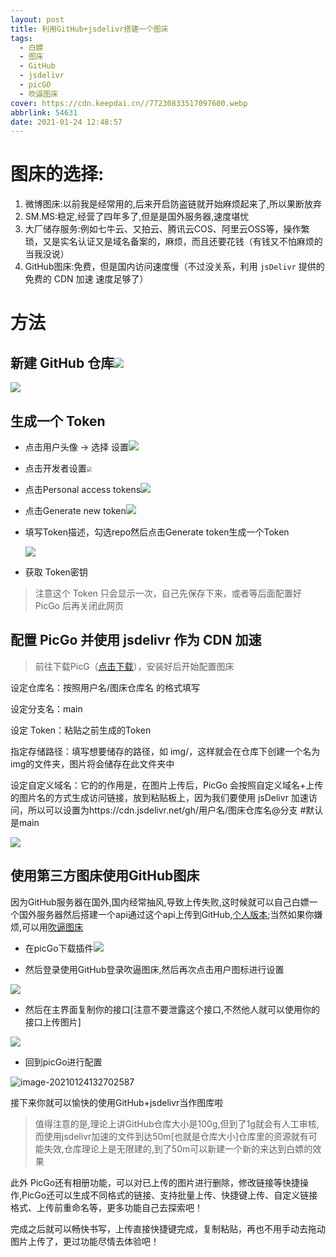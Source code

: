 ```yaml
---
layout: post
title: 利用GitHub+jsdelivr搭建一个图床
tags:
  - 白嫖
  - 图床
  - GitHub
  - jsdelivr
  - picGO
  - 吹逼图床
cover: https://cdn.keepdai.cn//77230833517097600.webp
abbrlink: 54631
date: 2021-01-24 12:48:57
---
```


# 图床的选择:

1. 微博图床:以前我是经常用的,后来开启防盗链就开始麻烦起来了,所以果断放弃
2. SM.MS:稳定,经营了四年多了,但是是国外服务器,速度堪忧
3. 大厂储存服务:例如七牛云、又拍云、腾讯云COS、阿里云OSS等，操作繁琐，又是实名认证又是域名备案的，麻烦，而且还要花钱（有钱又不怕麻烦的当我没说）
4. GitHub图床:免费，但是国内访问速度慢（不过没关系，利用 `jsDelivr` 提供的免费的 CDN 加速 速度足够了）

# 方法

## 新建 GitHub 仓库![](https://cdn.jsdelivr.net/gh/Daibi-mua/cdn2@424fd2eb0c23da9b0618116308bf4088b55ef21d/2021/01/24/d6776c6f890e614598c8c67d677a6a13.png)

![](https://cdn.jsdelivr.net/gh/Daibi-mua/cdn2@29ae88b26443b7c1f7403ff2c8c1a5b4f94da79c/2021/01/24/ed784289cf94c93bae85e996f6630cbe.png)

## 生成一个 Token

- 点击用户头像 -> 选择 设置![](https://cdn.jsdelivr.net/gh/Daibi-mua/cdn2@0e39addd9169fc762ada516c2790bc5725a7df9d/2021/01/24/d0d3822be5af7e9851a6461dd95fc4db.png)

- 点击开发者设置<img src="https://cdn.jsdelivr.net/gh/Daibi-mua/cdn2@c7e4542abc39b700cf6638e92dd7cb72d220b29d/2021/01/24/a0912af7c97647331fe9b25677ac7367.png" style="zoom:50%;" />

- 点击Personal access tokens![](https://cdn.jsdelivr.net/gh/Daibi-mua/cdn2@7cb21955b032aee0e574638c210c5ff12561d931/2021/01/24/0cad3ab9effa2738a4e99b6b8e8de966.png)

- 点击Generate new token![](https://cdn.jsdelivr.net/gh/Daibi-mua/cdn2@c88b9dc8c04c256dd2f8ab4a0ac4a898b6d20c55/2021/01/24/9f84a1744ad9d49f8b91c7105d55ae4b.png)

- 填写Token描述，勾选repo然后点击Generate token生成一个Token

  ![](https://cdn.jsdelivr.net/gh/Daibi-mua/cdn2@64b1db98bc6ccba37d0cbe71f8d0128f52219e30/2021/01/24/8ead9e9590df7c8801b75014d83018fc.png)

- 获取 Token密钥

> 注意这个 Token 只会显示一次，自己先保存下来，或者等后面配置好 PicGo 后再关闭此网页

## 配置 PicGo 并使用 jsdelivr 作为 CDN 加速

> 前往下载PicG（[点击下载](https://github.com/Molunerfinn/picgo/releases)），安装好后开始配置图床

设定仓库名：按照用户名/图床仓库名 的格式填写

设定分支名：main

设定 Token：粘贴之前生成的Token

指定存储路径：填写想要储存的路径，如 img/，这样就会在仓库下创建一个名为img的文件夹，图片将会储存在此文件夹中

设定自定义域名：它的的作用是，在图片上传后，PicGo 会按照自定义域名+上传的图片名的方式生成访问链接，放到粘贴板上，因为我们要使用 jsDelivr 加速访问，所以可以设置为https://cdn.jsdelivr.net/gh/用户名/图床仓库名@分支  #默认是main

![](https://cdn.jsdelivr.net/gh/Daibi-mua/cdn2@bf4e584c882f501b6e8bb3ae55b5a17df9b73d33/2021/01/24/1ce5e15083a20654d8d694f58ffa2fe6.png)

## 使用第三方图床使用GitHub图床

因为GitHub服务器在国外,国内经常抽风,导致上传失败,这时候就可以自己白嫖一个国外服务器然后搭建一个api通过这个api上传到GitHub,[个人版本](https://github.com/yumusb/autoPicCdn);当然如果你嫌烦,可以用[吹逼图床](https://chuibi.cn/)

- 在picGo下载插件![](https://cdn.jsdelivr.net/gh/Daibi-mua/cdn2@d285a3836b5aee2038800f37062378ff61991e13/2021/01/24/89fdd9c4b649e26a5a2cd90cc673ae92.png)

- 然后登录使用GitHub登录吹逼图床,然后再次点击用户图标进行设置

![](https://cdn.jsdelivr.net/gh/Daibi-mua/cdn2@3be766c8839bcf069b22725aabbedf9aafbdffed/2021/01/24/1d2f4f4c715c41d103725fa59cc7b133.png)

- 然后在主界面复制你的接口[注意不要泄露这个接口,不然他人就可以使用你的接口上传图片]

![](https://cdn.jsdelivr.net/gh/Daibi-mua/cdn2@5efcd17edd183aadef21681265ac0866799ae177/2021/01/24/a8a71bcca4cd13fbb4b6e7fb7ecacf66.png)

- 回到picGo进行配置

![image-20210124132702587](https://cdn.jsdelivr.net/gh/Daibi-mua/cdn2@7f388e99a1034a766166b9f872d016263d6476c9/2021/01/24/857847e0e6ee0e1385bc1abdf5eccf3f.png)

接下来你就可以愉快的使用GitHub+jsdelivr当作图库啦

> 值得注意的是,理论上讲GitHub仓库大小是100g,但到了1g就会有人工审核,而使用jsdelivr加速的文件到达50m[也就是仓库大小]仓库里的资源就有可能失效,仓库理论上是无限建的,到了50m可以新建一个新的来达到白嫖的效果

此外 PicGo还有相册功能，可以对已上传的图片进行删除，修改链接等快捷操作,PicGo还可以生成不同格式的链接、支持批量上传、快捷键上传、自定义链接格式、上传前重命名等，更多功能自己去探索吧！

完成之后就可以畅快书写，上传直接快捷键完成，复制粘贴，再也不用手动去拖动图片上传了，更过功能尽情去体验吧！